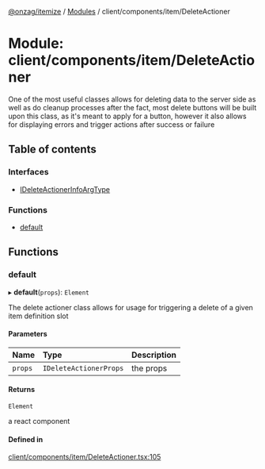 [@onzag/itemize](../README.md) / [Modules](../modules.md) / client/components/item/DeleteActioner

# Module: client/components/item/DeleteActioner

One of the most useful classes allows for deleting data to the server side
as well as do cleanup processes after the fact, most delete buttons will be built
upon this class, as it's meant to apply for a button, however it also allows
for displaying errors and trigger actions after success or failure

## Table of contents

### Interfaces

- [IDeleteActionerInfoArgType](../interfaces/client_components_item_DeleteActioner.IDeleteActionerInfoArgType.md)

### Functions

- [default](client_components_item_DeleteActioner.md#default)

## Functions

### default

▸ **default**(`props`): `Element`

The delete actioner class allows for usage for triggering a delete of
a given item definition slot

#### Parameters

| Name | Type | Description |
| :------ | :------ | :------ |
| `props` | `IDeleteActionerProps` | the props |

#### Returns

`Element`

a react component

#### Defined in

[client/components/item/DeleteActioner.tsx:105](https://github.com/onzag/itemize/blob/f2f29986/client/components/item/DeleteActioner.tsx#L105)

